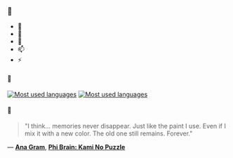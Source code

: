 ### 👋

- 🔭
- 🌱
- 💬
- 📫
- ⚡

#### 🧏

[![Most used languages](https://github-readme-stats-aynah.vercel.app/api/top-langs/?username=aynh&theme=solarized-dark&langs_count=6&layout=compact&hide_title=true)](https://github.com/anuraghazra/github-readme-stats#gh-dark-mode-only)
[![Most used languages](https://github-readme-stats-aynah.vercel.app/api/top-langs/?username=aynh&theme=solarized-light&langs_count=6&layout=compact&hide_title=true)](https://github.com/anuraghazra/github-readme-stats#gh-light-mode-only)

#### 💬

> "I think... memories never disappear. Just like the paint I use. Even if I mix it with a new color. The old one still remains. Forever."

&mdash; [**Ana Gram**](https://myanimelist.net/character.php?q=Ana%20Gram&cat=character), [**Phi Brain: Kami No Puzzle**](https://myanimelist.net/search/all?q=Phi%20Brain%3A%20Kami%20No%20Puzzle&cat=all)
